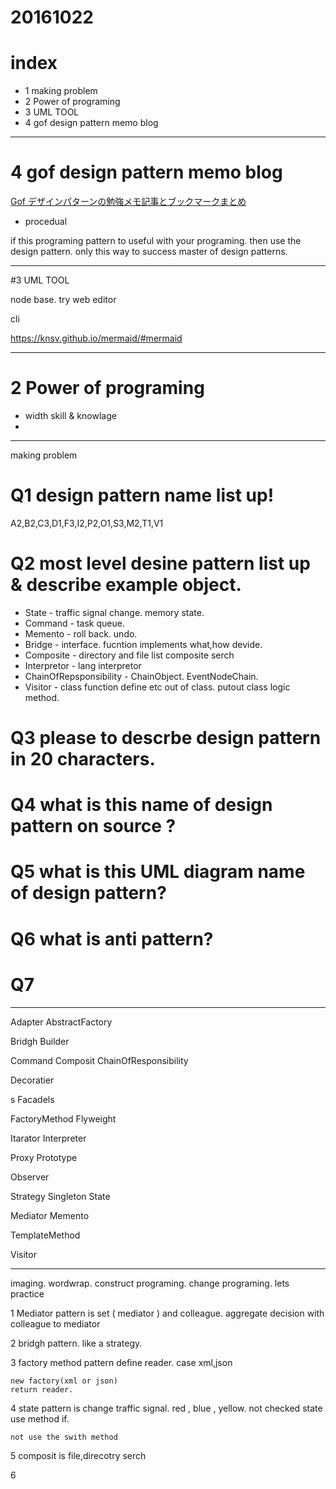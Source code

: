 # 20161022

# index
- 1 making problem
- 2 Power of programing
- 3 UML TOOL
- 4 gof design pattern memo blog


---------------------
# 4 gof design pattern memo blog

[Gof デザインパターンの勉強メモ記事とブックマークまとめ](http://futurismo.biz/archives/2872)

- procedual

if this programing pattern to useful with your programing.
then use the design pattern. only this way to success master of design patterns.


---------------------
#3 UML TOOL

node base. try web editor

cli

https://knsv.github.io/mermaid/#mermaid



---------------------
# 2 Power of programing

- width skill & knowlage
- 




---------------------
making problem

# Q1 design pattern name list up!

A2,B2,C3,D1,F3,I2,P2,O1,S3,M2,T1,V1


# Q2 most level desine pattern list up & describe example object.

- State - traffic signal change. memory state.
- Command - task queue.
- Memento - roll back. undo.
- Bridge - interface. fucntion implements what,how devide.
- Composite - directory and file list composite serch
- Interpretor - lang interpretor
- ChainOfRepsponsibility - ChainObject. EventNodeChain.
- Visitor - class function define etc out of class. putout class logic method.


# Q3 please to descrbe design pattern in 20 characters.

# Q4 what is this name of design pattern on source  ?

# Q5 what is this UML diagram name of design pattern?

# Q6 what is anti pattern?

# Q7 



------

Adapter
AbstractFactory

Bridgh
Builder

Command
Composit
ChainOfResponsibility

Decoratier

s
Facadels

FactoryMethod
Flyweight

Itarator
Interpreter

Proxy
Prototype

Observer

Strategy
Singleton
State


Mediator
Memento

TemplateMethod

Visitor



---------------------




imaging.
wordwrap.
construct programing.
change programing.
lets practice




1 Mediator pattern is set ( mediator ) and colleague.
aggregate decision with colleague to mediator


2 bridgh pattern. like a strategy.
 

3 factory method pattern
define reader. case xml,json

	new factory(xml or json)
	return reader.


4 state pattern is change traffic signal.
red , blue , yellow. not checked state use method if.

	not use the swith method


5 composit is file,direcotry serch

6 






